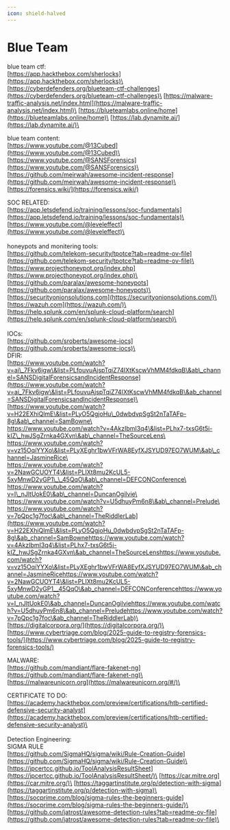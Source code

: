 ```yaml
---
icon: shield-halved
---
```


# Blue Team

blue team ctf:\
[https://app.hackthebox.com/sherlocks](https://app.hackthebox.com/sherlocks)\
[https://cyberdefenders.org/blueteam-ctf-challenges](https://cyberdefenders.org/blueteam-ctf-challenges)\
[https://malware-traffic-analysis.net/index.html](https://malware-traffic-analysis.net/index.html)\
[https://blueteamlabs.online/home](https://blueteamlabs.online/home)\
[https://lab.dynamite.ai/](https://lab.dynamite.ai/)\


blue team content:\
[https://www.youtube.com/@13Cubed](https://www.youtube.com/@13Cubed)\
[https://www.youtube.com/@SANSForensics](https://www.youtube.com/@SANSForensics)\
[https://github.com/meirwah/awesome-incident-response](https://github.com/meirwah/awesome-incident-response)\
[https://forensics.wiki/](https://forensics.wiki/)



SOC RELATED:[\
](https://app.letsdefend.io/training/lessons/soc-fundamentals)[https://app.letsdefend.io/training/lessons/soc-fundamentals](https://app.letsdefend.io/training/lessons/soc-fundamentals)\
[https://www.youtube.com/@leveleffect](https://www.youtube.com/@leveleffect)\
\
\
honeypots and monitering tools:\
[https://github.com/telekom-security/tpotce?tab=readme-ov-file](https://github.com/telekom-security/tpotce?tab=readme-ov-file)\
[https://www.projecthoneypot.org/index.php](https://www.projecthoneypot.org/index.php)\
[https://github.com/paralax/awesome-honeypots](https://github.com/paralax/awesome-honeypots)\
[https://securityonionsolutions.com](https://securityonionsolutions.com/)\
[https://wazuh.com](https://wazuh.com/)\
[https://help.splunk.com/en/splunk-cloud-platform/search](https://help.splunk.com/en/splunk-cloud-platform/search)\
\
\
IOCs:\
[https://github.com/sroberts/awesome-iocs](https://github.com/sroberts/awesome-iocs)\
\
DFIR:\
[https://www.youtube.com/watch?v=ai\_7Fkv6igw\&list=PLfouvuAjspTqiZ74IXtKscwVhMM4fdkqB\&ab\_channel=SANSDigitalForensicsandIncidentResponse](https://www.youtube.com/watch?v=ai_7Fkv6igw\&list=PLfouvuAjspTqiZ74IXtKscwVhMM4fdkqB\&ab_channel=SANSDigitalForensicsandIncidentResponse)\
\
[https://www.youtube.com/watch?v=H22EXhiQlmE\&list=PLyO5QgjoHu\_0dwbdvpSgSt2nTaTAFp-8g\&ab\_channel=SamBowne\
\
https://www.youtube.com/watch?v=4AkzIbmI3q4\&list=PLhx7-txsG6t5i-kIZ\_hwJSgZrnka4GXvn\&ab\_channel=TheSourceLens\
\
https://www.youtube.com/watch?v=vz15OqiYYXo\&list=PLyXEghr1bwVFrWA8EyfXJSYUD97EO7WUM\&ab\_channel=JasmineRice\
\
https://www.youtube.com/watch?v=2NawGCUOYT4\&list=PLIXt8mu2KcUL5-5xyMnwD2yGP1\_\_45QqO\&ab\_channel=DEFCONConference\
\
https://www.youtube.com/watch?v=I\_nJltUokE0\&ab\_channel=DuncanOgilvie\
\
https://www.youtube.com/watch?v=U5dhuyPm6n8\&ab\_channel=Prelude\
\
https://www.youtube.com/watch?v=7pQpc1g7foc\&ab\_channel=TheRiddlerLab](https://www.youtube.com/watch?v=H22EXhiQlmE\&list=PLyO5QgjoHu_0dwbdvpSgSt2nTaTAFp-8g\&ab_channel=SamBownehttps://www.youtube.com/watch?v=4AkzIbmI3q4\&list=PLhx7-txsG6t5i-kIZ_hwJSgZrnka4GXvn\&ab_channel=TheSourceLenshttps://www.youtube.com/watch?v=vz15OqiYYXo\&list=PLyXEghr1bwVFrWA8EyfXJSYUD97EO7WUM\&ab_channel=JasmineRicehttps://www.youtube.com/watch?v=2NawGCUOYT4\&list=PLIXt8mu2KcUL5-5xyMnwD2yGP1__45QqO\&ab_channel=DEFCONConferencehttps://www.youtube.com/watch?v=I_nJltUokE0\&ab_channel=DuncanOgilviehttps://www.youtube.com/watch?v=U5dhuyPm6n8\&ab_channel=Preludehttps://www.youtube.com/watch?v=7pQpc1g7foc\&ab_channel=TheRiddlerLab)\
\
[https://digitalcorpora.org/](https://digitalcorpora.org/)\
[https://www.cybertriage.com/blog/2025-guide-to-registry-forensics-tools/](https://www.cybertriage.com/blog/2025-guide-to-registry-forensics-tools/)



MALWARE:\
[https://github.com/mandiant/flare-fakenet-ng](https://github.com/mandiant/flare-fakenet-ng)\
[https://malwareunicorn.org](https://malwareunicorn.org/#/)\


CERTIFICATE TO DO:\
[https://academy.hackthebox.com/preview/certifications/htb-certified-defensive-security-analyst](https://academy.hackthebox.com/preview/certifications/htb-certified-defensive-security-analyst)\
\
\
Detection Engineering:\
SIGMA RULE\
[https://github.com/SigmaHQ/sigma/wiki/Rule-Creation-Guide](https://github.com/SigmaHQ/sigma/wiki/Rule-Creation-Guide)\
[https://jpcertcc.github.io/ToolAnalysisResultSheet](https://jpcertcc.github.io/ToolAnalysisResultSheet/)\
[https://car.mitre.org](https://car.mitre.org/)\
[https://taggartinstitute.org/p/detection-with-sigma](https://taggartinstitute.org/p/detection-with-sigma)\
[https://socprime.com/blog/sigma-rules-the-beginners-guide](https://socprime.com/blog/sigma-rules-the-beginners-guide/)\
[https://github.com/jatrost/awesome-detection-rules?tab=readme-ov-file](https://github.com/jatrost/awesome-detection-rules?tab=readme-ov-file)\


